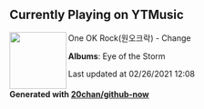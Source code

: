 ## Currently Playing on YTMusic

[<img align="left" width="100" src="https://lh3.googleusercontent.com/fwxycHt8eVB7mnr-cv_L2aegyfIhtqx706FbbGDRLfw6-VdeRjGSpQipz7pGcI9nRbMJLWNi_YbyuGFIDw">](https://music.youtube.com/watch?v=zubOTcG6fb4)

One OK Rock(원오크락) - Change

**Albums**: Eye of the Storm

Last updated at 02/26/2021 12:08

#### Generated with [20chan/github-now](https://github.com/20chan/github-now)


<!--
**20chan/20chan** is a ✨ _special_ ✨ repository because its `README.md` (this file) appears on your GitHub profile.

Here are some ideas to get you started:

- 🔭 I’m currently working on ...
- 🌱 I’m currently learning ...
- 👯 I’m looking to collaborate on ...
- 🤔 I’m looking for help with ...
- 💬 Ask me about ...
- 📫 How to reach me: ...
- 😄 Pronouns: ...
- ⚡ Fun fact: ...
-->
